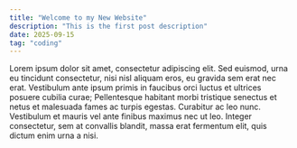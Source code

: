 ```yaml
---
title: "Welcome to my New Website"
description: "This is the first post description"
date: 2025-09-15
tag: "coding"
---
```


Lorem ipsum dolor sit amet, consectetur adipiscing elit. Sed euismod, urna eu tincidunt consectetur, nisi nisl aliquam eros, eu gravida sem erat nec erat.
Vestibulum ante ipsum primis in faucibus orci luctus et ultrices posuere cubilia curae; Pellentesque habitant morbi tristique senectus et netus et malesuada fames ac turpis egestas.
Curabitur ac leo nunc. Vestibulum et mauris vel ante finibus maximus nec ut leo. Integer consectetur, sem at convallis blandit, massa erat fermentum elit, quis dictum enim urna a nisi.
